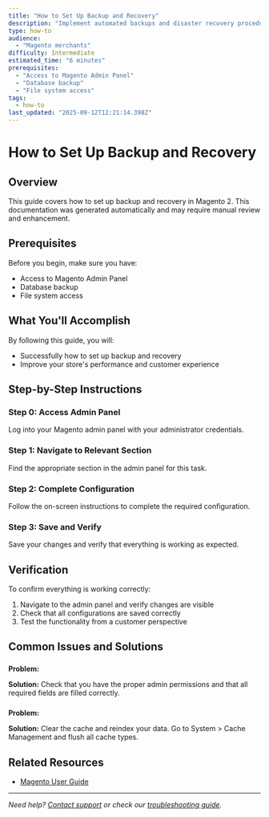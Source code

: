 ```yaml
---
title: "How to Set Up Backup and Recovery"
description: "Implement automated backups and disaster recovery procedures"
type: how-to
audience:
  - "Magento merchants"
difficulty: Intermediate
estimated_time: "6 minutes"
prerequisites:
  - "Access to Magento Admin Panel"
  - "Database backup"
  - "File system access"
tags:
  - how-to
last_updated: "2025-09-12T12:21:14.398Z"
---
```


# How to Set Up Backup and Recovery

## Overview

This guide covers how to set up backup and recovery in Magento 2. This documentation was generated automatically and may require manual review and enhancement.

## Prerequisites

Before you begin, make sure you have:

- Access to Magento Admin Panel
- Database backup
- File system access

## What You'll Accomplish

By following this guide, you will:

- Successfully how to set up backup and recovery
- Improve your store's performance and customer experience

## Step-by-Step Instructions

### Step 0: Access Admin Panel

Log into your Magento admin panel with your administrator credentials.




### Step 1: Navigate to Relevant Section

Find the appropriate section in the admin panel for this task.




### Step 2: Complete Configuration

Follow the on-screen instructions to complete the required configuration.




### Step 3: Save and Verify

Save your changes and verify that everything is working as expected.





## Verification

To confirm everything is working correctly:

1. Navigate to the admin panel and verify changes are visible
1. Check that all configurations are saved correctly
1. Test the functionality from a customer perspective

## Common Issues and Solutions

### 

**Problem:** 

**Solution:** Check that you have the proper admin permissions and that all required fields are filled correctly.

### 

**Problem:** 

**Solution:** Clear the cache and reindex your data. Go to System > Cache Management and flush all cache types.


## Related Resources

- [Magento User Guide](https://docs.magento.com/user-guide/)

---

*Need help? [Contact support]() or check our [troubleshooting guide]().*